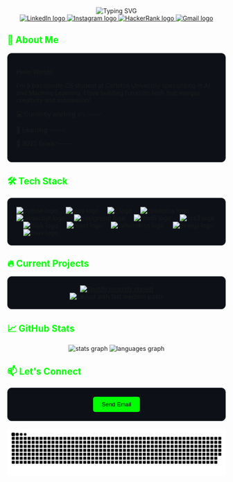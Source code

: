 <div align="center">
  <img src="https://readme-typing-svg.demolab.com?font=Lexend&weight=600&size=26&pause=1000&color=196AFF&center=true&vCenter=true&width=500&lines=Hi+%F0%9F%91%8B%2C+I'm+Zachary+Duaibes;Welcome+to+my+GitHub+Profile!" alt="Typing SVG" />
</div>

<!-- Navigation 
<div align="center" style="margin: 20px 0; font-family: 'Sora', sans-serif;">
  <a href="#about" style="margin: 0 15px; color: #00FFFF;">About</a> •
  <a href="#skills" style="margin: 0 15px; color: #00FFFF;">Skills</a> •
  <a href="#projects" style="margin: 0 15px; color: #00FFFF;">Projects</a> •
  <a href="#contact" style="margin: 0 15px; color: #00FFFF;">Contact</a>
</div>
-->

<!-- Social Icons -->
<div align="center">
  <a href="https://www.linkedin.com/in/zachary-duaibes/" target="_blank">
    <img src="https://raw.githubusercontent.com/maurodesouza/profile-readme-generator/master/src/assets/icons/social/linkedin/default.svg" width="42" height="30" alt="LinkedIn logo"/>
  </a>
  <a href="http://instagram.com/zach_duaibes/" target="_blank">
    <img src="https://raw.githubusercontent.com/maurodesouza/profile-readme-generator/master/src/assets/icons/social/instagram/default.svg" width="42" height="30" alt="Instagram logo"/>
  </a>
  <a href="https://www.hackerrank.com/profile/duaibeszachary" target="_blank">
    <img src="https://raw.githubusercontent.com/maurodesouza/profile-readme-generator/master/src/assets/icons/social/hackerrank/default.svg" width="42" height="30" alt="HackerRank logo"/>
  </a>
  <a href="mailto:duaibeszachary@gmail.com" target="_blank">
    <img src="https://raw.githubusercontent.com/maurodesouza/profile-readme-generator/master/src/assets/icons/social/gmail/default.svg" width="47" height="35" alt="Gmail logo"/>
  </a>
</div>


<!-- About Section -->
<h2 id="about" style="color: #00FF00;">🚀 About Me</h2>
<div style="background-color: #0d1117; padding: 20px; border-radius: 10px; border: 1px solid #30363d;">
  <p align="left">Hello World!!</p>
  <p>I'm a passionate CS student at Carleton University specializing in AI and Machine Learning. I love building futuristic tech that merges creativity and automation!</p>
  <p>💻 Currently working on: -----</p>
  <p>🌱 Learning: -----</p>
  <p>🎯 2025 Goals: -----</p>
</div>

<!-- Skills Section -->
<h2 id="skills" style="color: #00FF00;">🛠️ Tech Stack</h2>
<div style="background-color: #0d1117; padding: 20px; border-radius: 10px; border: 1px solid #30363d;" align="left">
  <img src="https://cdn.jsdelivr.net/gh/devicons/devicon/icons/python/python-original.svg" height="40" alt="python logo"  />
  <img width="12" />
  <img src="https://cdn.jsdelivr.net/gh/devicons/devicon/icons/java/java-original.svg" height="40" alt="java logo"  />
  <img width="12" />
  <img src="https://cdn.jsdelivr.net/gh/devicons/devicon/icons/c/c-original.svg" height="40" alt="c logo"  />
  <img width="12" />
  <img src="https://cdn.jsdelivr.net/gh/devicons/devicon/icons/cplusplus/cplusplus-original.svg" height="40" alt="cplusplus logo"  />
  <img width="12" />
  <img src="https://cdn.jsdelivr.net/gh/devicons/devicon/icons/javascript/javascript-original.svg" height="40" alt="javascript logo"  />
  <img width="12" />
  <img src="https://cdn.jsdelivr.net/gh/devicons/devicon/icons/postgresql/postgresql-original.svg" height="40" alt="postgresql logo"  />
  <img width="12" />
  <img src="https://cdn.jsdelivr.net/gh/devicons/devicon/icons/html5/html5-original.svg" height="40" alt="html5 logo"  />
  <img width="12" />
  <img src="https://cdn.jsdelivr.net/gh/devicons/devicon/icons/css3/css3-original.svg" height="40" alt="css3 logo"  />
  <img width="12" />
  <img src="https://skillicons.dev/icons?i=flask" height="40" alt="flask logo"  />
  <img width="12" />
  <img src="https://cdn.jsdelivr.net/gh/devicons/devicon/icons/react/react-original.svg" height="40" alt="react logo"  />
  <img width="12" />
  <img src="https://cdn.jsdelivr.net/gh/devicons/devicon/icons/tailwindcss/tailwindcss-original-wordmark.svg" height="40" alt="tailwindcss logo"  />
  <img width="12" />
  <img src="https://skillicons.dev/icons?i=threejs" height="40" alt="threejs logo"  />
  <img width="12" />
  <img src="https://cdn.jsdelivr.net/gh/devicons/devicon/icons/linux/linux-original.svg" height="40" alt="linux logo"  />
</div>

<!-- Projects Section -->
<h2 id="projects" style="color: #00FF00;">🔥 Current Projects</h2>
<div style="background-color: #0d1117; padding: 20px; border-radius: 10px; border: 1px solid #30363d;">
  <div align="center">
    <a href="https://open.spotify.com/user/tokmr537hdu8okg6281gzs1st">
      <img src="https://spotify-recently-played-readme.vercel.app/api?user=tokmr537hdu8okg6281gzs1st&count=3&unique=false" alt="Spotify recently played"  />
    </a>
  </div>

  <div align="center">
    <img src="https://github-read-medium-git-main.pahlevikun.vercel.app/latest?limit=4&username=ZacharyDuaibes&theme=dracula" alt="Layout with last medium posts"  />
  </div>
</div>

<!-- GitHub Stats -->
<h2 style="color: #00FF00;">📈 GitHub Stats</h2>
<div align="center">
  <img src="https://github-readme-stats.vercel.app/api?username=ZacharyDuaibes&hide_title=false&hide_rank=false&show_icons=true&include_all_commits=true&count_private=true&disable_animations=false&theme=gotham&locale=en&hide_border=false&order=1" height="150" alt="stats graph"  />
  <img src="https://github-readme-stats.vercel.app/api/top-langs?username=ZacharyDuaibes&locale=en&hide_title=false&layout=compact&card_width=320&langs_count=5&theme=gotham&hide_border=false&order=2" height="150" alt="languages graph"  />
</div>

<!-- Contact Section -->
<h2 id="contact" style="color: #00FF00;">📫 Let's Connect</h2>
<div style="background-color: #0d1117; padding: 20px; border-radius: 10px; border: 1px solid #30363d;" align="center">
  <a href="mailto:zacharyduaibes@example.com" style="text-decoration: none;">
    <button style="background-color: #00FF00; color: black; padding: 10px 20px; border: none; border-radius: 5px; cursor: pointer;">Send Email</button>
  </a>
</div>

<!-- Snake Animation -->
<br clear="both">
<img src="https://raw.githubusercontent.com/ZacharyDuaibes/ZacharyDuaibes/output/snake.svg" alt="Snake animation" />
